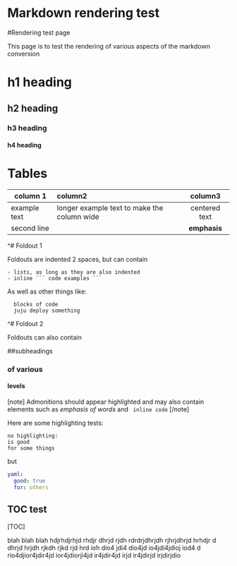 # Markdown rendering test

#Rendering test page

This page is to test the rendering of various aspects of the markdown conversion

# h1 heading
## h2 heading
### h3 heading
#### h4 heading

# Tables

| column 1 | column2 | column3 |
|----------|:--------|:-------:|
|example text | longer example text to make the column wide | centered text|
|second line|| **emphasis** |

^# Foldout 1

  Foldouts are indented 2 spaces, but can contain

    - lists, as long as they are also indented
    - inline ``` code examples ```
  
  As well as other things like:
  

      blocks of code
      juju deploy something
  

^# Foldout 2

  Foldouts can also contain
  
  ##subheadings

  ### of various

  #### levels

[note]
Admonitions should appear highlighted and may also contain elements
such as _emphasis of words_ and ``` inline code```
[/note]

Here are some highlighting tests:

```no-highlight
no highlighting:
is good
for some things
```

but

```yaml
yaml:
  good: true
  for: others
```

## TOC test

[TOC]

blah blah blah hdjrhdjrhjd rhdjr dhrjd rjdh rdrdrjdhrjdh rjhrjdhrjd hrhdjr d
dhrjd hrjdh rjkdh rjkd rjd hrd ioh dio4 jdi4 dio4jd io4jdi4jdioj iod4
d rio4djior4jdir4jd ior4jdiorji4jd ir4jdir4jd irjd ir4jdirjd irjdirjdio

